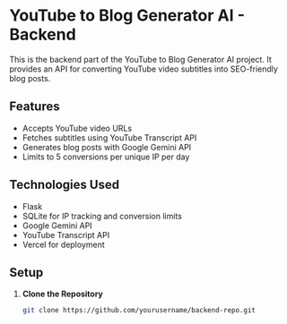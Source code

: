 # YouTube to Blog Generator AI - Backend

This is the backend part of the YouTube to Blog Generator AI project. It provides an API for converting YouTube video subtitles into SEO-friendly blog posts.

## Features

- Accepts YouTube video URLs
- Fetches subtitles using YouTube Transcript API
- Generates blog posts with Google Gemini API
- Limits to 5 conversions per unique IP per day

## Technologies Used

- Flask
- SQLite for IP tracking and conversion limits
- Google Gemini API
- YouTube Transcript API
- Vercel for deployment

## Setup

1. **Clone the Repository**

   ```bash
   git clone https://github.com/yourusername/backend-repo.git
